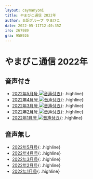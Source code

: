 ```yaml
---
layout: caymanyomi
title: やまびこ通信 2022年
author: 音訳グループ やまびこ
date: 2022-05-11T12:40:35Z
iro: 2679B9
gra: 95B926
---
```


# やまびこ通信 2022年

## 音声付き

- <a href="../2022/05.html">2022年5月号 <img src="media/Speaker_Icon_gray.png" srcset="media/Speaker_Icon_gray.svg" alt="音声付き" class="gyo" /></a>{: .highline}
- <a href="../2022/04.html">2022年4月号 <img src="media/Speaker_Icon_gray.png" srcset="media/Speaker_Icon_gray.svg" alt="音声付き" class="gyo" /></a>{: .highline}
- <a href="../2022/03.html">2022年3月号 <img src="media/Speaker_Icon_gray.png" srcset="media/Speaker_Icon_gray.svg" alt="音声付き" class="gyo" /></a>{: .highline}
- <a href="../2022/02.html">2022年2月号 <img src="media/Speaker_Icon_gray.png" srcset="media/Speaker_Icon_gray.svg" alt="音声付き" class="gyo" /></a>{: .highline}
- <a href="../2022/01.html">2022年1月号 <img src="media/Speaker_Icon_gray.png" srcset="media/Speaker_Icon_gray.svg" alt="音声付き" class="gyo" /></a>{: .highline}

## 音声無し

- <a href="../2022/05p.html">2022年5月号</a>{: .highline}
- <a href="../2022/04p.html">2022年4月号</a>{: .highline}
- <a href="../2022/03p.html">2022年3月号</a>{: .highline}
- <a href="../2022/02p.html">2022年2月号</a>{: .highline}
- <a href="../2022/01p.html">2022年1月号</a>{: .highline}
